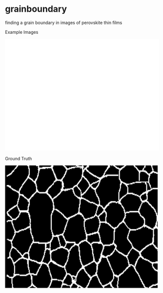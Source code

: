 # grainboundary
finding a grain boundary in images of perovskite thin films


Example Images

![examples](example_images/example1.png)


Ground Truth

<img src="example_images/ground_truth1.png"  width="500" height="400">

